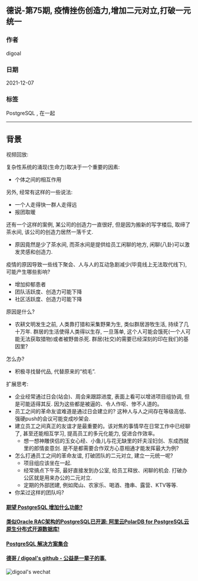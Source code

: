 ## 德说-第75期, 疫情挫伤创造力,增加二元对立,打破一元统一 
                        
### 作者                        
digoal                        
                        
### 日期                        
2021-12-07                       
                        
### 标签                     
PostgreSQL , 在一起               
                      
----                      
                      
## 背景                      
视频回放:     
    
复杂性系统的涌现(生命力)取决于一个重要的因素:  
- 个体之间的相互作用  
  
另外, 经常有这样的一些说法:   
- 一个人走得快一群人走得远  
- 报团取暖  
  
还有一个这样的案例, 某公司的创造力一直很好, 但是因为搬新的写字楼后, 取缔了茶水间, 该公司的创造力居然一落千丈.  
- 原因竟然是少了茶水间, 而茶水间是提供给员工闲聊的地方, 闲聊(八卦)可以激发灵感和创造力.  
  
疫情的原因导致一些线下聚会、人与人的互动急剧减少(毕竟线上无法取代线下), 可能产生哪些影响?   
- 增加抑郁患者  
- 团队活跃度、创造力可能下降  
- 社区活跃度、创造力可能下降  
    
原因是什么?   
- 农耕文明发生之前, 人类靠打猎和采集野果为生, 类似群居游牧生活, 持续了几十万年. 群居的生活使得人类得以生存, 一旦落单, 这个人可能会饿死(一个人可能无法获取猎物)或者被野兽杀死. 群居(社交)的需要已经深刻的印在我们的基因里?    
  
怎么办?    
- 积极寻找替代品, 代替原来的“梳毛”.    
     
    
扩展思考:   
- 企业经常通过日会(站会)、周会来跟踪进度, 表面上看可以增进项目组协调, 但是可能适得其反.  因为这些都是被逼的、令人作呕、惨不人道的。
- 员工之间的革命友谊难道是通过日会建立的? 这种人与人之间存在等级高低、强硬push的会议可能变成吵架会.  
- 建立员工之间真正的友谊才是最重要的。该对焦的事情早在日常工作中已经聊了, 甚至还能相互学习, 提高员工的多元化能力, 促进合作效率。
    - 想一想神雕侠侣的玉女心经、小鱼儿与花无缺里的奸夫淫妇剑、东成西就里的郎情妾意剑.  是不是都需要合作双方心意相通才能发挥最大为例?  
- 怎么打通员工之间的革命友谊, 打破团队的二元对立, 建立一元统一呢?  
    - 项目组应该坐在一起.  
    - 经常搞点下午茶, 最好直接发到办公室, 给员工释放、闲聊的机会. 打破办公区就是用来办公的二元对立.  
    - 定期的外部团建, 例如爬山、农家乐、喝酒、撸串、露营、KTV等等.  
- 你呆过这样的团队吗?  
   
  
#### [期望 PostgreSQL 增加什么功能?](https://github.com/digoal/blog/issues/76 "269ac3d1c492e938c0191101c7238216")
  
  
#### [类似Oracle RAC架构的PostgreSQL已开源: 阿里云PolarDB for PostgreSQL云原生分布式开源数据库!](https://github.com/ApsaraDB/PolarDB-for-PostgreSQL "57258f76c37864c6e6d23383d05714ea")
  
  
#### [PostgreSQL 解决方案集合](https://yq.aliyun.com/topic/118 "40cff096e9ed7122c512b35d8561d9c8")
  
  
#### [德哥 / digoal's github - 公益是一辈子的事.](https://github.com/digoal/blog/blob/master/README.md "22709685feb7cab07d30f30387f0a9ae")
  
  
![digoal's wechat](../pic/digoal_weixin.jpg "f7ad92eeba24523fd47a6e1a0e691b59")
  
